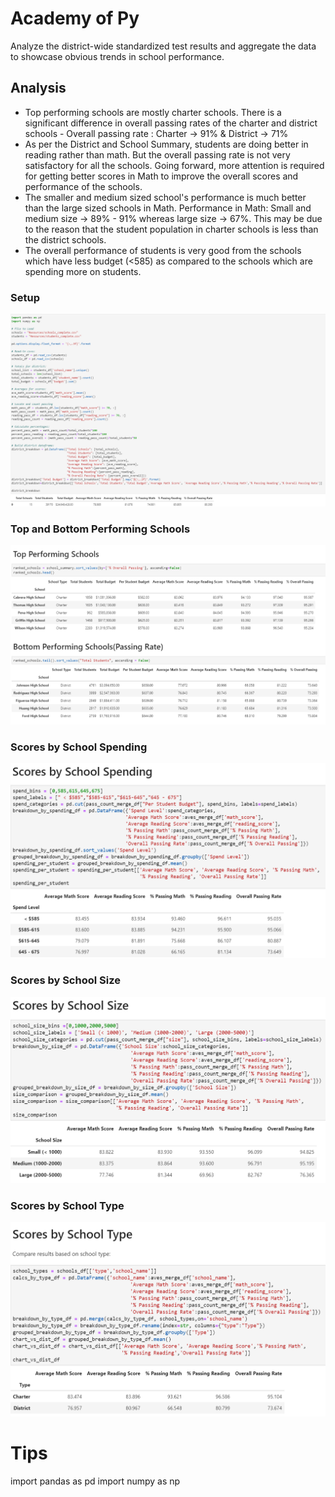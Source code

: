 # Academy of Py
Analyze the district-wide standardized test results and aggregate the data to showcase obvious trends in school performance.
## Analysis
- Top performing schools are mostly charter schools. There is a significant difference in overall passing rates of the charter and district schools - Overall passing rate : Charter -> 91% & District -> 71%
- As per the District and School Summary, students are doing better in reading rather than math. But the overall passing rate is not very satisfactory for all the schools. Going forward, more attention is required for getting better scores in Math to improve the overall scores and performance of the schools.
- The smaller and medium sized school's performance is much better than the large sized schools in Math. Performance in Math: Small and medium size -> 89% - 91% whereas large size -> 67%. This may be due to the reason that the student population in charter schools is less than the district schools.
- The overall performance of students is very good from the schools which have less budget (<585) as compared to the schools which are spending more on students.
### Setup
![Alt tag](https://github.com/PetraLee2019/Academy-of-Py/blob/master/Images/Setup.png?raw=true)
### Top and Bottom Performing Schools 
![Alt tag](https://github.com/PetraLee2019/Academy-of-Py/blob/master/Images/Top%20and%20Bottom%20Performing%20Schools.png?raw=true)
### Scores by School Spending
![Alt tag](https://github.com/PetraLee2019/Academy-of-Py/blob/master/Images/Scores%20by%20School%20Spending.png?raw=true)
### Scores by School Size
![Alt tag](https://github.com/PetraLee2019/Academy-of-Py/blob/master/Images/Scores%20by%20School%20Size.png?raw=true)
### Scores by School Type
![Alt tag](https://github.com/PetraLee2019/Academy-of-Py/blob/master/Images/Scores%20by%20School%20Type.png?raw=true)
# Tips
import pandas as pd
import numpy as np
